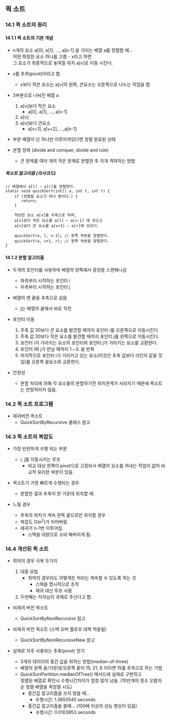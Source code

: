 ## 퀵 소트

### 14.1 퀵 소트의 원리

#### 14.1.1 퀵 소트의 기본 개념
* n개의 요소 a[0], a[1], ..., a[n-1] 을 가지는 배열 a를 정렬할 때...  
  어떤 특정한 요소 하나를 고름 - x라고 하면    
  그 요소가 최종적으로 놓여질 위치 a[v]로 이동 시킨다.
* x를 추측(pivot)이라고 함.
    *  x보다 작은 요소는 a[v]의 왼쪽, 큰요소는 오른쪽으로 나누는 작업을 함.

* 3부분으로 나눠진 배열 a
    1. a[v]보다 작은 요소
        * a[0], a[1], ..., a[v-1]
    2. a[v]
    3. a[v]보다 큰요소
        * a[v+1], a[v+2], ...,a[n-1]

* 부분 배열이 단 하나만 이루어져있다면 정렬 완료된 상태

* 분할 정복 (divide and conquer, divide and rule)
    * 큰 문제를 여러 개의 작은 문제로 분할한 후 각개 격파하는 방법

##### 퀵소트 알고리즘 (의사코드)
```
// 배열에서 a[l] ~ a[r]을 정렬한다. 
static void quickSort(int[] a, int l, int r) {
    if (정렬할 요소가 하나 뿐이다.) {
       return; 
    }
    
    적당한 요소 a[v]를 주축으로 하여,
    a[v]보다 작은 요소를 a[l] ~ a[v-1] 에 모으고
    a[v]보다 큰 요소를 a[v+1] ~ a[r]에 모은다.
    
    quickSort(a, l, v-1); // 왼쪽 부분을 정렬한다.
    quickSort(a, v+1, r); // 왼쪽 부분을 정렬한다.
}
```


#### 14.1.2 분할 알고리즘
* 두개의 포인터를 사용하여 배열의 양쪽에서 중앙을 스캔해나감
    * 좌측부터 시작하는 포인터 i
    * 우측부터 시작하는 포인터 j
* 배열의 맨 끝을 추축으로 삼음
    * j는 배열의 끝에서 바로 직전

* 포인터 이동
    1. 주축 값 30보다 큰 요소를 발견할 때까지 포인터 i를 오른쪽으로 이동시킨다.
    2. 주축 값 30보다 작은 요소를 발견할 때까지 포인터 j를 왼쪽으로 이동시킨다.
    3. 포인터 i가 가리키는 요소의 포인터와 포인터 j가 가리키는 요소를 교환한다.
    4. 포인터 i와 j가 만날 때까지 1.~3. 을 반복
    5. 마지막으로 포인터 i가 가리키고 있는 요소(이것은 추축 값보다 크던지 같을 것임)를 오른쪽 끝요소와 교환한다.

* 안정성
    * 분할 처리에 의해 각 요소들의 분할하기전 위치관계가 사라지기 때문에 퀵소트는 안정적이지 않음.


### 14.2 퀵 소트 프로그램
* 재귀버전 퀵소트
    * QuickSortByRecursive 클래스 참고

### 14.3 퀵 소트의 복잡도
* 가장 빈번하게 수행 되는 부분
    * i, j를 이동시키는 루프
        * 비교 대상 한쪽이 pivot으로 고정되서 배열의 요소를 꺼내는 작업이 없어 비교적 유리한 부분이 있음.

* 퀵소트가 가장 빠르게 수행되는 경우
    * 분할한 결과 추축이 한 가운데 위치할 때.
* 느릴 경우
    * 추축의 위치가 계속 한쪽 끝으로만 위치할 경우
    * 복잡도 O(n<sup>2</sup>)가 되어버림  
    * 재귀가 n-1번 이루어짐.
        * 스택을 대량으로 소비 해버리게 됨.



### 14.4 개선된 퀵 소트

* 최악의 경우 극복 두가지
    1. 대증 요법 
        * 최악의 경우라도 어떻게든 처리는 계속할 수 있도록 하는 것
            * 스텍을 명시적으로 조작
            * 재귀 대신 루프 사용
    2. 두번째는 저자님이 과제로 주신다고 함.

* 비재귀 버전 퀵소트
    * QuickSortByNonRecursive 참고

* 비재귀 버전 퀵소트 (스택 오버 플로우 대책 적용됨)
    * QuickSortByNonRecursiveNew 참고
    

* 실제로 자주 사용되는 추축(pivot) 얻기
    * 3개의 데이터의 중간 값을 취하는 방법(median-of-three)
    * 배열의 왼쪽 끝/가운데/오른쪽 끝이 15, 21, 8 이라면 15를 추측으로 하는 기법
    * QuickSortPartition.medianOfTree() 메서드에 실제로 구현하고  
      정렬된 배열로 확인시 수행시간차이가 엄청 많이 났음. (10만개의 정수 오름차순 정렬 배열을 퀵정렬 시도)
      * 중간값 알고리즘을 쓰지 않을 때...
        * 수행시간: 1.3650545 seconds
      * 중간값 알고리즘을 쓸때... (100배 이상의 성능 향상이 있음)
        * 수행시간: 0.0103953 seconds
      